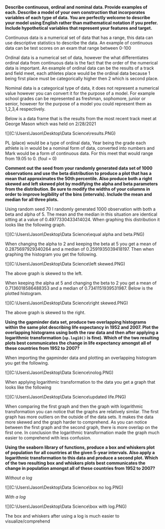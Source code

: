 **Describe continuous, ordinal and nominal data. Provide examples of each. Describe a model of your own construction that incorporates variables of each type of data. You are perfectly welcome to describe your model using English rather than mathematical notation if you prefer. Include hypothetical variables that represent your features and target.**

Continuous data is a numerical set of data that has a range, this data can use descriptive statistics to describe the data. An example of continuous data can be test scores on an exam that range between 0-100 

Ordinal data is a numerical set of data, however the what differentiates ordinal data from continuous data  is the fact that the order of the numerical data is important. An example of ordinal data can be the results of a track and field meet, each athletes place would be the ordinal data because 1 being first place must be categorically higher then 2 which is second place. 

Nominal data  is a categorical type of data, it does not represent a numerical value however you can convert it for the purpose of a model. For example school grades can be represented as freshman, sophomore, junior or senior, however for the purpose of a model you could represent them as 1,2,3,4 respectively. 

Below is a data frame that is the results from the most recent track meet at George Mason which was held on 2/28/2021 

![](C:\Users\Jason\Desktop\Data Science\results.PNG)

PL (place) would be a type of ordinal data, Year being the grade each athlete is in would be a nominal form of data, converted into numbers and Mark would be a form of continuous data. For this meet that would range from 19.05 to 0.  (foul = 0)

**Comment out the seed from your randomly generated data set of 1000 observations and use the beta distribution to produce a plot that has a mean that approximates the 50th percentile. Also produce both a right skewed and left skewed plot by modifying the alpha and beta parameters from the distribution. Be sure to modify the widths of your columns in order to improve legibility of the bins (intervals). Include the mean and median for all three plots.**

Using random seed 70 I randomly generated 1000 observation with both a beta and alpha of 5.  The mean and the median in this situation are identical sitting at a value of 0.4977330433414024. When graphing this distribution it looks like the following graph. 

![](C:\Users\Jason\Desktop\Data Science\equal alpha and beta.PNG)

When changing the alpha to 2 and keeping the beta at 5 you get a mean of 0.2875697929340264 and a median of 0.2591935039418197. Then when graphing the histogram you get the following. 

![](C:\Users\Jason\Desktop\Data Science\left skewed.PNG)

The above graph is skewed to the left. 

When keeping the alpha at 5 and changing the beta to 2 you get a mean of 0.7136018586488353 and a median of 0.7341151939531987. Below is the plotted histogram. 

![](C:\Users\Jason\Desktop\Data Science\right skewed.PNG)

The above graph is skewed to the right.

**Using the gapminder data set, produce two overlapping histograms within the same plot describing life expectancy in 1952 and 2007. Plot the overlapping histograms using both the raw data and then after applying a logarithmic transformation (`np.log10()` is fine). Which of the two resulting plots best communicates the change in life expectancy amongst all of these countries from 1952 to 2007?**

When importing the gapminder data and plotting an overlapping histogram you get the following. 

![](C:\Users\Jason\Desktop\Data Science\nolog.PNG)

When applying logarithmic transformation to the data you get a graph that looks like the following 

![](C:\Users\Jason\Desktop\Data Science\updated life.PNG)

When comparing the first graph and then the graph with logarithmic transformation you can notice that the graphs are relatively similar. The first graph has more outliers on the outside of the data sets.  It makes the data more skewed and the graph harder to comprehend. As you can notice between the first graph and the second graph, there is more overlap on the first one. In conclusion the logarithmic transformation made the graph much easier to comprehend with less confusion.



**Using the seaborn library of functions, produce a box and whiskers plot of population for all countries at the given 5-year intervals. Also apply a logarithmic transformation to this data and produce a second plot. Which of the two resulting box and whiskers plots best communicates the change in population amongst all of these countries from 1952 to 2007?**

*Without a log*

![](C:\Users\Jason\Desktop\Data Science\box no log.PNG)



*With a log*

![](C:\Users\Jason\Desktop\Data Science\box with log.PNG)

The box and whiskers after using a log is much easier to visualize/comprehend
